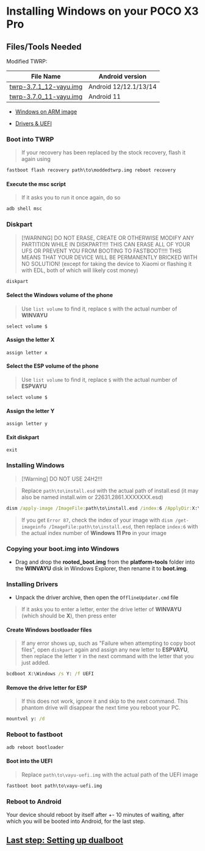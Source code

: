 # Installing Windows on your POCO X3 Pro

## Files/Tools Needed

Modified TWRP:

| File Name                                       | Android version |
|-------------------------------------------------|-----------------|
| [twrp-3.7.1_12-vayu.img](https://github.com/woa-vayu/POCOX3Pro-Guides/raw/main/Files/twrp-3.7.1_12-vayu.img) | Android 12/12.1/13/14 |
| [twrp-3.7.0_11-vayu.img](https://github.com/woa-vayu/POCOX3Pro-Guides/raw/main/Files/twrp-3.7.0_11-vayu.img) | Android 11 |

- [Windows on ARM image](https://arkt-7.github.io/woawin/)

- [Drivers & UEFI](https://github.com/woa-vayu/POCOX3Pro-Releases/releases/latest)

### Boot into TWRP
>
> If your recovery has been replaced by the stock recovery, flash it again using

```cmd
fastboot flash recovery path\to\moddedtwrp.img reboot recovery
```

#### Execute the msc script
>
> If it asks you to run it once again, do so

```cmd
adb shell msc
```

### Diskpart
>
> [!WARNING]
> DO NOT ERASE, CREATE OR OTHERWISE MODIFY ANY PARTITION WHILE IN DISKPART!!!! THIS CAN ERASE ALL OF YOUR UFS OR PREVENT YOU FROM BOOTING TO FASTBOOT!!!! THIS MEANS THAT YOUR DEVICE WILL BE PERMANENTLY BRICKED WITH NO SOLUTION! (except for taking the device to Xiaomi or flashing it with EDL, both of which will likely cost money)

```cmd
diskpart
```

#### Select the Windows volume of the phone
>
> Use `list volume` to find it, replace `$` with the actual number of **WINVAYU**

```diskpart
select volume $
```

#### Assign the letter X

```diskpart
assign letter x
```

#### Select the ESP volume of the phone
>
> Use `list volume` to find it, replace `$` with the actual number of **ESPVAYU**
```diskpart
select volume $
```

#### Assign the letter Y

```diskpart
assign letter y
```

#### Exit diskpart

```diskpart
exit
```

### Installing Windows
>
> [!Warning]
> DO NOT USE 24H2!!!

> Replace `path\to\install.esd` with the actual path of install.esd (it may also be named install.wim or 22631.2861.XXXXXXX.esd)

```cmd
dism /apply-image /ImageFile:path\to\install.esd /index:6 /ApplyDir:X:\
```

> If you get `Error 87`, check the index of your image with `dism /get-imageinfo /ImageFile:path\to\install.esd`, then replace `index:6` with the actual index number of **Windows 11 Pro** in your image

### Copying your boot.img into Windows

- Drag and drop the **rooted_boot.img** from the **platform-tools** folder into the **WINVAYU** disk in Windows Explorer, then rename it to **boot.img**.

### Installing Drivers

- Unpack the driver archive, then open the `OfflineUpdater.cmd` file

> If it asks you to enter a letter, enter the drive letter of **WINVAYU** (which should be **X**), then press enter

#### Create Windows bootloader files
>
> If any error shows up, such as "Failure when attempting to copy boot files", open `diskpart` again and assign any new letter to **ESPVAYU**, then replace the letter `Y` in the next command with the letter that you just added.

```cmd
bcdboot X:\Windows /s Y: /f UEFI
```

#### Remove the drive letter for ESP
>
> If this does not work, ignore it and skip to the next command. This phantom drive will disappear the next time you reboot your PC.

```cmd
mountvol y: /d
```

### Reboot to fastboot

```cmd
adb reboot bootloader
```

#### Boot into the UEFI
>
> Replace `path\to\vayu-uefi.img` with the actual path of the UEFI image

```cmd
fastboot boot path\to\vayu-uefi.img
```

### Reboot to Android
Your device should reboot by itself after +- 10 minutes of waiting, after which you will be booted into Android, for the last step.

## [Last step: Setting up dualboot](4-dualboot.md)
